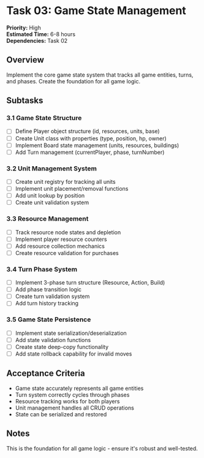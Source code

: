# Task 03: Game State Management

**Priority:** High  
**Estimated Time:** 6-8 hours  
**Dependencies:** Task 02  

## Overview
Implement the core game state system that tracks all game entities, turns, and phases. Create the foundation for all game logic.

## Subtasks

### 3.1 Game State Structure
- [ ] Define Player object structure (id, resources, units, base)
- [ ] Create Unit class with properties (type, position, hp, owner)
- [ ] Implement Board state management (units, resources, buildings)
- [ ] Add Turn management (currentPlayer, phase, turnNumber)

### 3.2 Unit Management System
- [ ] Create unit registry for tracking all units
- [ ] Implement unit placement/removal functions
- [ ] Add unit lookup by position
- [ ] Create unit validation system

### 3.3 Resource Management
- [ ] Track resource node states and depletion
- [ ] Implement player resource counters
- [ ] Add resource collection mechanics
- [ ] Create resource validation for purchases

### 3.4 Turn Phase System
- [ ] Implement 3-phase turn structure (Resource, Action, Build)
- [ ] Add phase transition logic
- [ ] Create turn validation system
- [ ] Add turn history tracking

### 3.5 Game State Persistence
- [ ] Implement state serialization/deserialization
- [ ] Add state validation functions
- [ ] Create state deep-copy functionality
- [ ] Add state rollback capability for invalid moves

## Acceptance Criteria
- Game state accurately represents all game entities
- Turn system correctly cycles through phases
- Resource tracking works for both players
- Unit management handles all CRUD operations
- State can be serialized and restored

## Notes
This is the foundation for all game logic - ensure it's robust and well-tested.